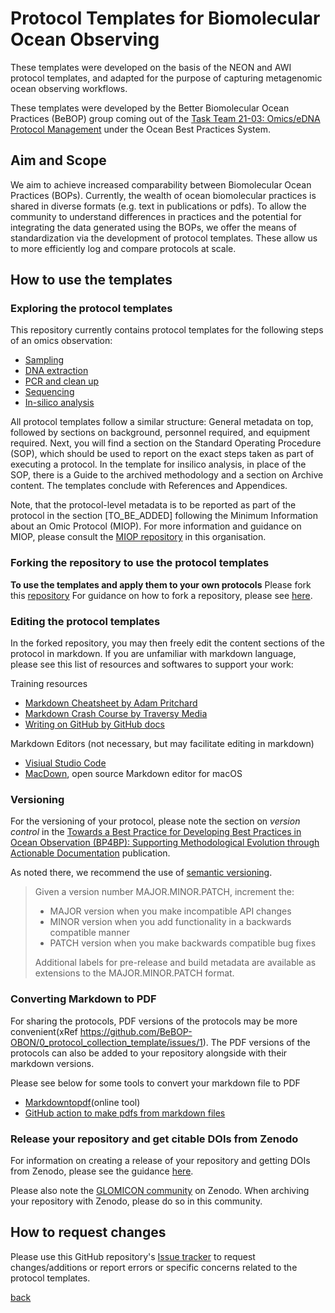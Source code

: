 # Protocol Templates for Biomolecular Ocean Observing

These templates were developed on the basis of the NEON and AWI protocol templates, and adapted for the purpose of capturing metagenomic ocean observing workflows. 

These templates were developed by the Better Biomolecular Ocean Practices (BeBOP) group coming out of the [Task Team 21-03: Omics/eDNA Protocol Management](https://www.oceanbestpractices.org/about/task-teams/obps-task-team-21-03-omics-edna-protocol-management/) under the Ocean Best Practices System.

## Aim and Scope
We aim to achieve increased comparability between Biomolecular Ocean Practices (BOPs). Currently, the wealth of ocean biomolecular practices is shared in diverse formats (e.g. text in publications or pdfs). To allow the community to understand differences in practices and the potential for integrating the data generated using the BOPs, we offer the means of standardization via the development of protocol templates. These allow us to more efficiently log and compare protocols at scale.

## How to use the templates

### Exploring the protocol templates
This repository currently contains protocol templates for the following steps of an omics observation:
- [Sampling](https://github.com/BeBOP-OBON/0_protocol_collection_template/blob/main/protocol_template_sampling.md)
- [DNA extraction](https://github.com/BeBOP-OBON/0_protocol_collection_template/blob/main/protocol_template_DNA_extraction.md)
- [PCR and clean up](https://github.com/BeBOP-OBON/0_protocol_collection_template/blob/main/protocol_template_PCR.md)
- [Sequencing](https://github.com/BeBOP-OBON/0_protocol_collection_template/blob/main/protocol_template_sequencing.md)
- [In-silico analysis](https://github.com/BeBOP-OBON/0_protocol_collection_template/blob/main/protocol_template_insilico_analysis.md)

All protocol templates follow a similar structure: General metadata on top, followed by sections on background, personnel required, and equipment required. Next, you will find a section on the Standard Operating Procedure (SOP), which should be used to report on the exact steps taken as part of executing a protocol. In the template for insilico analysis, in place of the SOP, there is a Guide to the archived methodology and a section on Archive content. The templates conclude with References and Appendices.

Note, that the protocol-level metadata is to be reported as part of the protocol in the section [TO_BE_ADDED] following the Minimum Information about an Omic Protocol (MIOP). For more information and guidance on MIOP, please consult the [MIOP repository](https://github.com/BeBOP-OBON/miop) in this organisation.

### Forking the repository to use the protocol templates

**To use the templates and apply them to your own protocols**
Please fork this [repository](https://github.com/BeBOP-OBON/0_protocol_collection_template/)
For guidance on how to fork a repository, please see [here](https://docs.github.com/en/get-started/quickstart/fork-a-repo).

### Editing the protocol templates
In the forked repository, you may then freely edit the content sections of the protocol in markdown. If you are unfamiliar with markdown language, please see this list of resources and softwares to support your work:

Training resources
- [Markdown Cheatsheet by Adam Pritchard](https://github.com/adam-p/markdown-here/wiki/Markdown-Cheatsheet)
- [Markdown Crash Course by Traversy Media](https://youtu.be/HUBNt18RFbo) 
- [Writing on GitHub by GitHub docs](https://docs.github.com/en/get-started/writing-on-github)

Markdown Editors (not necessary, but may facilitate editing in markdown)
- [Visiual Studio Code](https://code.visualstudio.com/Docs/languages/markdown)
- [MacDown](https://macdown.uranusjr.com), open source Markdown editor for macOS

### Versioning
For the versioning of your protocol, please note the section on _version control_ in the [Towards a Best Practice for Developing Best Practices in Ocean Observation (BP4BP): Supporting Methodological Evolution through Actionable Documentation](http://dx.doi.org/10.25607/OBP-781) publication. 

As noted there, we recommend the use of [semantic versioning](https://semver.org). 
> Given a version number MAJOR.MINOR.PATCH, increment the:
> - MAJOR version when you make incompatible API changes
> - MINOR version when you add functionality in a backwards compatible manner
> - PATCH version when you make backwards compatible bug fixes
>
> Additional labels for pre-release and build metadata are available as extensions to the MAJOR.MINOR.PATCH format.

### Converting Markdown to PDF
For sharing the protocols, PDF versions of the protocols may be more convenient(xRef https://github.com/BeBOP-OBON/0_protocol_collection_template/issues/1). The PDF versions of the protocols can also be added to your repository alongside with their markdown versions. 

Please see below for some tools to convert your markdown file to PDF
- [Markdowntopdf](https://www.markdowntopdf.com)(online tool)
- [GitHub action to make pdfs from markdown files](https://github.com/BaileyJM02/markdown-to-pdf)

### Release your repository and get citable DOIs from Zenodo

For information on creating a release of your repository and getting DOIs from Zenodo, please see the guidance [here](https://docs.github.com/en/repositories/archiving-a-github-repository/referencing-and-citing-content).

Please also note the [GLOMICON community](https://zenodo.org/communities/glomicon/) on Zenodo. When archiving your repository with Zenodo, please do so in this community.

## How to request changes
Please use this GitHub repository's [Issue tracker](https://github.com/BeBOP-OBON/0_protocol_collection_template/issues) to request changes/additions or report errors or specific concerns related to the protocol templates.

[back](./)

